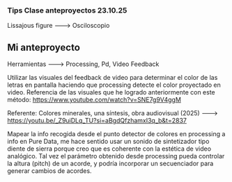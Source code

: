 ### Tips Clase anteproyectos 23.10.25

Lissajous figure ---> Osciloscopio


## Mi anteproyecto 

Herramientas ---> Processing, Pd, Video Feedback

Utilizar las visuales del feedback de video para determinar el color de las letras en pantalla haciendo que processing detecte el color proyectado en video.
Referencia de las visuales que he logrado anteriormente con este método: https://www.youtube.com/watch?v=SNE7g9V4ggM

Referente: Colores minerales, una síntesis, obra audiovisual (2025) ---> https://youtu.be/_Z9uiDLq_TU?si=aBgdQfzhamxI3q_b&t=2837

Mapear la info recogida desde el punto detector de colores en processing a info en Pure Data, me hace sentido usar un sonido de sintetizador tipo diente de sierra porque creo que es coherente con la estética de video analógico. Tal vez el parámetro obtenido desde processing pueda controlar la altura (pitch) de un acorde, y podría incorporar un secuenciador para generar cambios de acordes.
